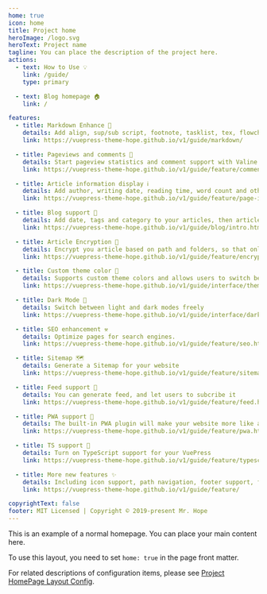 ```yaml
---
home: true
icon: home
title: Project home
heroImage: /logo.svg
heroText: Project name
tagline: You can place the description of the project here.
actions:
  - text: How to Use 💡
    link: /guide/
    type: primary

  - text: Blog homepage 🏠
    link: /

features:
  - title: Markdown Enhance 🧰
    details: Add align, sup/sub script, footnote, tasklist, tex, flowchart, diagram, mark and presentation support in Markdown
    link: https://vuepress-theme-hope.github.io/v1/guide/markdown/

  - title: Pageviews and comments 💬
    details: Start pageview statistics and comment support with Valine and Vssue
    link: https://vuepress-theme-hope.github.io/v1/guide/feature/comment.html

  - title: Article information display ℹ
    details: Add author, writing date, reading time, word count and other information to your article
    link: https://vuepress-theme-hope.github.io/v1/guide/feature/page-info.html

  - title: Blog support 📝
    details: Add date, tags and category to your articles, then article, tag, category and timeline list will be auto generated
    link: https://vuepress-theme-hope.github.io/v1/guide/blog/intro.html

  - title: Article Encryption 🔐
    details: Encrypt you article based on path and folders, so that only the one you want could see them
    link: https://vuepress-theme-hope.github.io/v1/guide/feature/encrypt.html

  - title: Custom theme color 🎨
    details: Supports custom theme colors and allows users to switch between preset theme colors
    link: https://vuepress-theme-hope.github.io/v1/guide/interface/theme-color.html

  - title: Dark Mode 🌙
    details: Switch between light and dark modes freely
    link: https://vuepress-theme-hope.github.io/v1/guide/interface/darkmode.html

  - title: SEO enhancement ⚒
    details: Optimize pages for search engines.
    link: https://vuepress-theme-hope.github.io/v1/guide/feature/seo.html

  - title: Sitemap 🗺
    details: Generate a Sitemap for your website
    link: https://vuepress-theme-hope.github.io/v1/guide/feature/sitemap.html

  - title: Feed support 📡
    details: You can generate feed, and let users to subcribe it
    link: https://vuepress-theme-hope.github.io/v1/guide/feature/feed.html

  - title: PWA support 📲
    details: The built-in PWA plugin will make your website more like an APP.
    link: https://vuepress-theme-hope.github.io/v1/guide/feature/pwa.html

  - title: TS support 🔧
    details: Turn on TypeScript support for your VuePress
    link: https://vuepress-theme-hope.github.io/v1/guide/feature/typescript.html

  - title: More new features ✨
    details: Including icon support, path navigation, footer support, fullscreen button, blog homepage, etc.
    link: https://vuepress-theme-hope.github.io/v1/guide/feature/

copyrightText: false
footer: MIT Licensed | Copyright © 2019-present Mr. Hope
---
```


This is an example of a normal homepage. You can place your main content here.

To use this layout, you need to set `home: true` in the page front matter.

For related descriptions of configuration items, please see [Project HomePage Layout Config](https://vuepress-theme-hope.github.io/v1/guide/layout/home.html).
